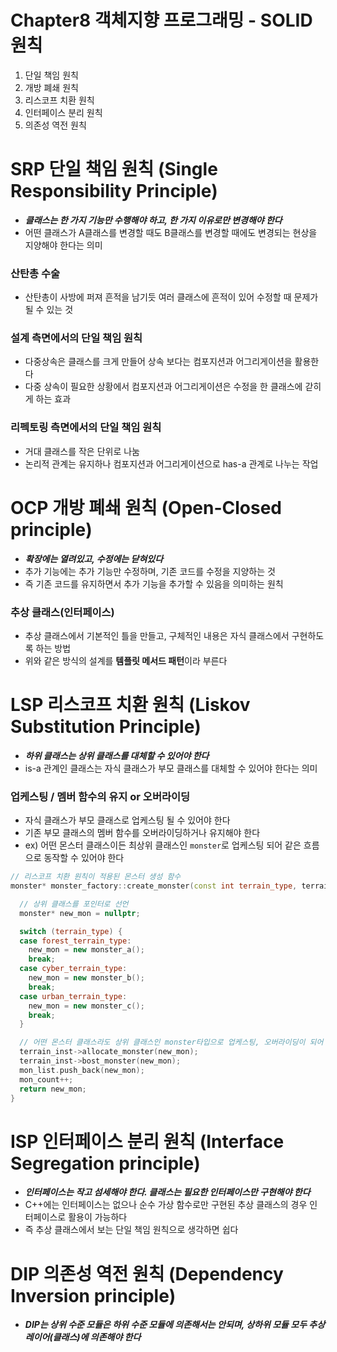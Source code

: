 # Chapter8 객체지향 프로그래밍 - SOLID 원칙
1. 단일 책임 원칙
2. 개방 폐쇄 원칙
3. 리스코프 치환 원칙
4. 인터페이스 분리 원칙
5. 의존성 역전 원칙 


# SRP 단일 책임 원칙 (Single Responsibility Principle)
- ***클래스는 한 가지 기능만 수행해야 하고, 한 가지 이유로만 변경해야 한다***
- 어떤 클래스가 A클래스를 변경할 때도 B클래스를 변경할 때에도 변경되는 현상을 지양해야 한다는 의미

### 산탄총 수술
- 산탄총이 사방에 퍼져 흔적을 남기듯 여러 클래스에 흔적이 있어 수정할 때 문제가 될 수 있는 것

### 설계 측면에서의 단일 책임 원칙
- 다중상속은 클래스를 크게 만들어 상속 보다는 컴포지션과 어그리게이션을 활용한다
- 다중 상속이 필요한 상황에서 컴포지션과 어그리게이션은 수정을 한 클래스에 갇히게 하는 효과

### 리펙토링 측면에서의 단일 책임 원칙
- 거대 클래스를 작은 단위로 나눔
- 논리적 관계는 유지하나 컴포지션과 어그리게이션으로 has-a 관계로 나누는 작업


# OCP 개방 폐쇄 원칙 (Open-Closed principle)
- ***확장에는 열려있고, 수정에는 닫혀있다***
- 추가 기능에는 추가 기능만 수정하며, 기존 코드를 수정을 지양하는 것
- 즉 기존 코드를 유지하면서 추가 기능을 추가할 수 있음을 의미하는 원칙

### 추상 클래스(인터페이스)
- 추상 클래스에서 기본적인 틀을 만들고, 구체적인 내용은 자식 클래스에서 구현하도록 하는 방법
- 위와 같은 방식의 설계를 **템플릿 메서드 패턴**이라 부른다



# LSP 리스코프 치환 원칙 (Liskov Substitution Principle)
- ***하위 클래스는 상위 클래스를 대체할 수 있어야 한다***
- is-a 관계인 클래스는 자식 클래스가 부모 클래스를 대체할 수 있어야 한다는 의미

### 업케스팅 / 멤버 함수의 유지 or 오버라이딩
- 자식 클래스가 부모 클래스로 업케스팅 될 수 있어야 한다
- 기존 부모 클래스의 멤버 함수를 오버라이딩하거나 유지해야 한다
- ex) 어떤 몬스터 클래스이든 최상위 클래스인 `monster`로 업케스팅 되어 같은 흐름으로 동작할 수 있어야 한다 

```cpp
// 리스코프 치환 원칙이 적용된 몬스터 생성 함수
monster* monster_factory::create_monster(const int terrain_type, terrain* terrain_inst) {

  // 상위 클래스를 포인터로 선언
  monster* new_mon = nullptr;

  switch (terrain_type) {
  case forest_terrain_type:
    new_mon = new monster_a();
    break;
  case cyber_terrain_type:
    new_mon = new monster_b();
    break;
  case urban_terrain_type:
    new_mon = new monster_c();
    break;
  }

  // 어떤 몬스터 클래스라도 상위 클래스인 monster타입으로 업케스팅, 오버라이딩이 되어 같은 흐름으로 동작이 가능
  terrain_inst->allocate_monster(new_mon);
  terrain_inst->bost_monster(new_mon);
  mon_list.push_back(new_mon);
  mon_count++;
  return new_mon;
}
```



# ISP 인터페이스 분리 원칙 (Interface Segregation principle)
- ***인터페이스는 작고 섬세해야 한다. 클래스는 필요한 인터페이스만 구현해야 한다***
- C++에는 인터페이스는 없으나 순수 가상 함수로만 구현된 추상 클래스의 경우 인터페이스로 활용이 가능하다
- 즉 추상 클래스에서 보는 단일 책임 원칙으로 생각하면 쉽다



# DIP 의존성 역전 원칙 (Dependency Inversion principle)
- ***DIP는 상위 수준 모듈은 하위 수준 모듈에 의존해서는 안되며, 상하위 모듈 모두 추상 레이어(클래스)에 의존해야 한다***
  
